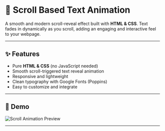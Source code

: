 # 📜 Scroll Based Text Animation  

A smooth and modern scroll-reveal effect built with **HTML & CSS**. Text fades in dynamically as you scroll, adding an engaging and interactive feel to your webpage.  

---

## ✨ Features  

- Pure **HTML & CSS** (no JavaScript needed)  
- Smooth scroll-triggered text reveal animation  
- Responsive and lightweight  
- Clean typography with Google Fonts (Poppins)  
- Easy to customize and integrate  

---

## 🚀 Demo  

![Scroll Animation Preview](./assets/preview.gif)  

---
